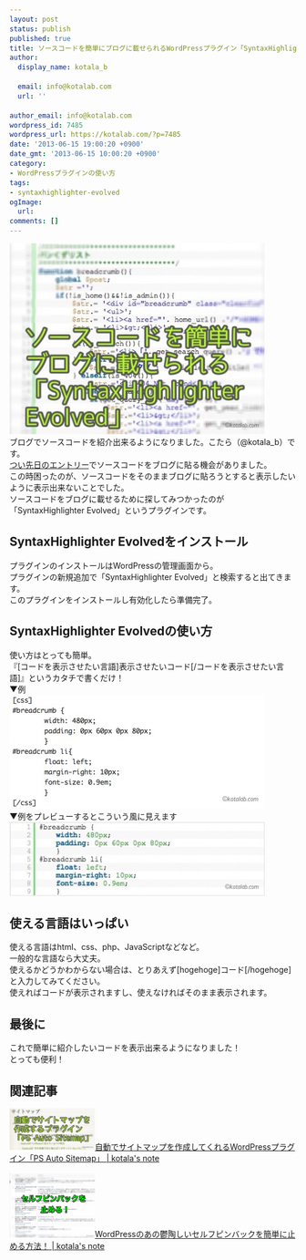 ```yaml
---
layout: post
status: publish
published: true
title: ソースコードを簡単にブログに載せられるWordPressプラグイン「SyntaxHighlighter Evolved」
author:
  display_name: kotala_b

  email: info@kotalab.com
  url: ''

author_email: info@kotalab.com
wordpress_id: 7485
wordpress_url: https://kotalab.com/?p=7485
date: '2013-06-15 19:00:20 +0900'
date_gmt: '2013-06-15 10:00:20 +0900'
category:
- WordPressプラグインの使い方
tags:
- syntaxhighlighter-evolved
ogImage:
  url:
comments: []
---
```

<p><img src="/wp-content/uploads/SyntaxHighlighterEvolved_130615-448x335.jpg" alt="SyntaxHighlighterEvolved_130615" width="448" height="335" class="alignnone size-large wp-image-7495" /><br />
ブログでソースコードを紹介出来るようになりました。こたら（@kotala_b）です。<br />
<a href="/wordpress-bread" title="WordPressブログにプラグインなしでパンくずリストを表示させる方法" target="_blank">つい先日のエントリー</a>でソースコードをブログに貼る機会がありました。<br />
この時困ったのが、ソースコードをそのままブログに貼ろうとすると表示したいように表示出来ないことでした。<br />
ソースコードをブログに載せるために探してみつかったのが「SyntaxHighlighter Evolved」というプラグインです。<br />
</p>
<!--more-->
<h2>SyntaxHighlighter Evolvedをインストール</h2>
<p>プラグインのインストールはWordPressの管理画面から。<br />
プラグインの新規追加で「SyntaxHighlighter Evolved」と検索すると出てきます。<br />
このプラグインをインストールし有効化したら準備完了。</p>
<h2>SyntaxHighlighter Evolvedの使い方</h2>
<p>使い方はとっても簡単。<br />
『[コードを表示させたい言語]表示させたいコード[/コードを表示させたい言語]』というカタチで書くだけ！<br />
▼例<br />
<img src="/wp-content/uploads/SyntaxHighlighterEvolved_130615_02.jpg" alt="SyntaxHighlighterEvolved_130615_02" width="448" height="200" class="alignnone size-full wp-image-7491" /><br />
▼例をプレビューするとこういう風に見えます<br />
<img src="/wp-content/uploads/SyntaxHighlighterEvolved_130615_01-448x130.jpg" alt="SyntaxHighlighterEvolved_130615_01" width="448" height="130" class="alignnone size-large wp-image-7490" /></p>
<h2>使える言語はいっぱい</h2>
<p>使える言語はhtml、css、php、JavaScriptなどなど。<br />
一般的な言語なら大丈夫。<br />
使えるかどうかわからない場合は、とりあえず[hogehoge]コード[/hogehoge]と入力してみてください。<br />
使えればコードが表示されますし、使えなければそのまま表示されます。</p>
<h2>最後に</h2>
<p>これで簡単に紹介したいコードを表示出来るようになりました！<br />
とっても便利！</p>
<h2 class="rele">関連記事</h2>
<p><a href="/wordpress-plugin-ps-auto-sitemap" target="_blank"><img  class="alignleft" src="/wp-content/uploads/psautositemap_130614-448x219.jpg" alt="自動でサイトマップを作成してくれるWordPressプラグイン「PS Auto Sitemap」 | kotala's note" width="150" /></a><a href="/wordpress-plugin-ps-auto-sitemap" target="_blank">自動でサイトマップを作成してくれるWordPressプラグイン「PS Auto Sitemap」 | kotala's note</a><br style="clear:both;" /><br />
<a href="/stop-self-pinback" target="_blank"><img  class="alignleft" src="/wp-content/uploads/wptotalhacks_130412-448x335.jpg" alt="WordPressのあの鬱陶しいセルフピンバックを簡単に止める方法！ | kotala's note" width="150" /></a><a href="/stop-self-pinback" target="_blank">WordPressのあの鬱陶しいセルフピンバックを簡単に止める方法！ | kotala's note</a><br style="clear:both;" /></p>
